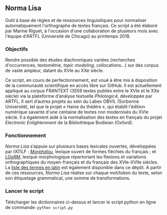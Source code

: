 ## Norma Lisa

Outil à base de règles et de ressources linguistiques pour normaliser automatiquement l'orthographe de textes français. Ce script a été élaboré par Marine Riguet, à l'occasion d'une collaboration de plusieurs mois avec l'équipe d'ARTFL (Université de Chicago) au printemps 2018.

### Objectifs

Rendre possible des études diachroniques variées (recherches d'occurrences, textométrie, _topic modeling_, collocations…) sur des corpus de vaste ampleur, datant du XVIe au XXe siècle.

Ce script, en cours de perfectionnement, est voué à être mis à disposition de la communauté scientifique en accès libre sur GitHub.
Il est actuellement appliqué au corpus FRANTEXT (3559 textes publiés entre le XVIe et le XXe siècle) via la plateforme d’analyse textuelle _Philologic4_, développée par ARTFL.
Il sert d’autres projets au sein du Labex OBVIL (Sorbonne Université), tel que le projet « Haine du théâtre », qui établit l'édition numérique savante d'une centaine de textes non modernisés du XVIe siècle.
Il a également aidé à la normalisation des textes en français du projet _Electronic Enlightenment_ de la Bibliothèque Bodleian (Oxford).

### Fonctionnement

_Norma Lisa_ s’appuie sur plusieurs bases lexicales ouvertes, développées par l’ATILF : [_Morphalou_](https://drive.google.com/file/d/1pQh5aiMhV4Yqg4KCLRbhTEvj_xx9qXno/view?usp=sharing), lexique ouvert de formes fléchies du français ; et [_LGeRM_](https://drive.google.com/file/d/1_cMwqJdpMsFvw2hw5j-Xwo3PR6gXPfEv/view?usp=sharing), lexique morphologique répertoriant les flexions et variations orthographiques du moyen-français et du français des XVIe-XVIIe siècles. La [liste des termes en latin](https://drive.google.com/file/d/1g_R_uEWXmqrubsRc4phWS0RiZGPgM-6j/view?usp=sharing) est également disponible dans ce dépôt. A partir de ces ressources, _Norma Lisa_ réalise sur chaque mot/token du texte, selon son étiquetage grammatical, une somme de transformations.

### Lancer le script

Télécharger les dictionnaires ci-dessus et lancer le script python en ligne de commande: `python script.py`
